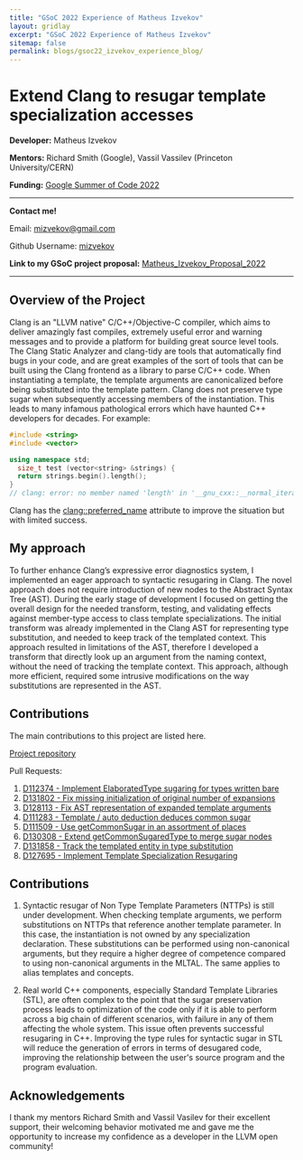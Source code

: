 ```yaml
---
title: "GSoC 2022 Experience of Matheus Izvekov"
layout: gridlay
excerpt: "GSoC 2022 Experience of Matheus Izvekov"
sitemap: false
permalink: blogs/gsoc22_izvekov_experience_blog/
---
```


# Extend Clang to resugar template specialization accesses

**Developer:** Matheus Izvekov

**Mentors:** Richard Smith (Google), Vassil Vassilev (Princeton University/CERN)

**Funding:** [Google Summer of Code 2022](https://summerofcode.withgoogle.com/)

---

**Contact me!**

Email: mizvekov@gmail.com

Github Username: [mizvekov](https://github.com/mizvekov)

**Link to my GSoC project proposal:** [Matheus_Izvekov_Proposal_2022](https://compiler-research.org/assets/docs/Matheus_Izvekov_Proposal_2022.pdf)


---


## Overview of the Project

Clang is an "LLVM native" C/C++/Objective-C compiler, which aims to deliver
amazingly fast compiles, extremely useful error and warning messages and to
provide a platform for building great source level tools. The Clang Static
Analyzer and clang-tidy are tools that automatically find bugs in your code, and
are great examples of the sort of tools that can be built using the Clang
frontend as a library to parse C/C++ code. When instantiating a template, the
template arguments are canonicalized before being substituted into the template
pattern. Clang does not preserve type sugar when subsequently accessing members
of the instantiation. This leads to many infamous pathological errors which have
haunted C++ developers for decades. For example:

```cpp
#include <string>
#include <vector>

using namespace std;
  size_t test (vector<string> &strings) {
  return strings.begin().length();
}
// clang: error: no member named 'length' in '__gnu_cxx::__normal_iterator<std::basic_string<char> *, std::vector<std::basic_string<char>>>'; did you mean to use '->' instead of '.'?
```

Clang has the
[clang::preferred_name](https://clang.llvm.org/docs/AttributeReference.html#preferred-name)
attribute to improve the situation but with limited success.

## My approach

To further enhance Clang’s expressive error diagnostics system, I implemented an
eager approach to syntactic resugaring in Clang. The novel approach does not
require introduction of new nodes to the Abstract Syntax Tree (AST).  During the
early stage of development I focused on getting the overall design for the
needed transform, testing, and validating effects against member-type access to
class template specializations.  The initial transform was already implemented
in the Clang AST for representing type substitution, and needed to keep track of
the templated context. This approach resulted in limitations of the AST,
therefore I developed a transform that directly look up an argument from the
naming context, without the need of tracking the template context. This
approach, although more efficient, required some intrusive modifications on the
way substitutions are represented in the AST.


## Contributions

The main contributions to this project are listed here.

[Project repository](https://github.com/mizvekov/llvm-project/tree/resugar)

Pull Requests:

1. [D112374 - Implement ElaboratedType sugaring for types written bare](https://reviews.llvm.org/D112374)
2. [D131802 - Fix missing initialization of original number of expansions](https://reviews.llvm.org/D131802)
3. [D128113 - Fix AST representation of expanded template arguments](https://reviews.llvm.org/D128113)
4. [D111283 - Template / auto deduction deduces common sugar](https://reviews.llvm.org/D111283)
5. [D111509 - Use getCommonSugar in an assortment of places](https://reviews.llvm.org/D111509)
6. [D130308 - Extend getCommonSugaredType to merge sugar nodes](https://reviews.llvm.org/D130308)
7. [D131858 - Track the templated entity in type substitution](https://reviews.llvm.org/D131858)
8. [D127695 - Implement Template Specialization Resugaring](https://reviews.llvm.org/D127695)


## Contributions

1. Syntactic resugar of Non Type Template Parameters (NTTPs) is still under
development. When checking template arguments, we perform substitutions on NTTPs
that reference another template parameter. In this case, the instantiation is
not owned by any specialization declaration. These substitutions can be
performed using non-canonical arguments, but they require a higher degree of
competence compared to using non-canonical arguments in the MLTAL. The same
applies to alias templates and concepts.

2. Real world C++ components, especially Standard Template Libraries (STL), are
often complex to the point that the sugar preservation process leads to
optimization of the code only if it is able to perform across a big chain of
different scenarios, with failure in any of them affecting the whole
system. This issue often prevents successful resugaring in C++. Improving the
type rules for syntactic sugar in STL will reduce the generation of errors in
terms of desugared code, improving the relationship between the user's source
program and the program evaluation.


## Acknowledgements

I thank my mentors Richard Smith and Vassil Vasilev for their excellent
support, their welcoming behavior motivated me and gave me the opportunity to
increase my confidence as a developer in the LLVM open community!
